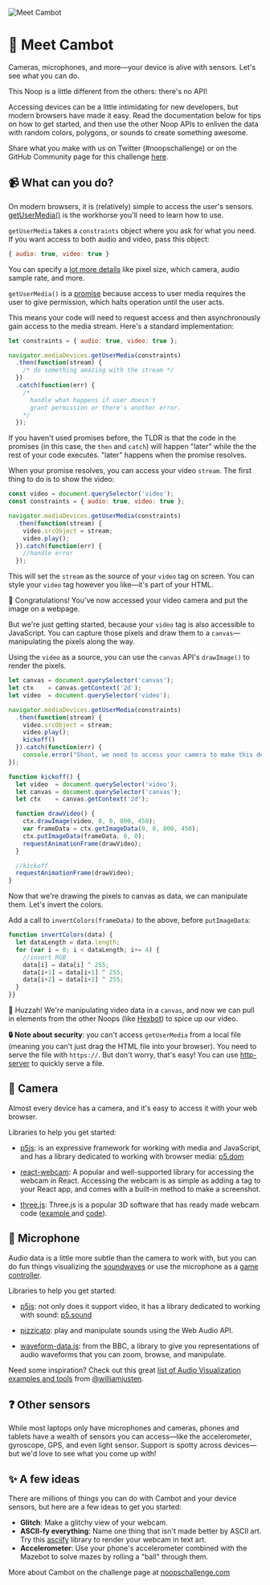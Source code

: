 ![Meet Cambot](https://user-images.githubusercontent.com/212941/59636422-5ac2ea00-9108-11e9-85e0-2bb7482b99f5.png)

# 👋 Meet Cambot

Cameras, microphones, and more—your device is alive with sensors. Let's see what you can do.

This Noop is a little different from the others: there's no API!

Accessing devices can be a little intimidating for new developers, but modern browsers have made it easy. Read the documentation below for tips on how to get started, and then use the other Noop APIs to enliven the data with random colors, polygons, or sounds to create something awesome.

Share what you make with us on Twitter (#noopschallenge) or on the GitHub Community page for this challenge [here](https://github.community/t5/Events/Noops-Week-Two-Cambot-discussion/td-p/25745).

## 📹 What can you do?

On modern browsers, it is (relatively) simple to access the user's sensors. [getUserMedia()](https://developer.mozilla.org/en-US/docs/Web/API/MediaDevices/getUserMedia) is the workhorse you'll need to learn how to use.

`getUserMedia` takes a `constraints` object where you ask for what you need. If you want access to both audio and video, pass this object:

```javascript
{ audio: true, video: true }
```

You can specify a [lot more details](https://developer.mozilla.org/en-US/docs/Web/API/MediaStreamConstraints) like pixel size, which camera, audio sample rate, and more.

`getUserMedia()` is a [promise](https://developer.mozilla.org/en-US/docs/Web/JavaScript/Reference/Global_Objects/Promise) because access to user media requires the user to give permission, which halts operation until the user acts.

This means your code will need to request access and then asynchronously gain access to the media stream. Here's a standard implementation:

```javascript
let constraints = { audio: true, video: true };

navigator.mediaDevices.getUserMedia(constraints)
  .then(function(stream) {
    /* do something amazing with the stream */
  })
  .catch(function(err) {
    /*
      handle what happens if user doesn't
      grant permission or there's another error.
    */
  });
```

If you haven't used promises before, the TLDR is that the code in the promises (in this case, the `then` and `catch`) will happen "later" while the the rest of your code executes. "later" happens when the promise resolves.

When your promise resolves, you can access your video `stream`. The first thing to do is to show the video:

```javascript
const video = document.querySelector('video');
const constraints = { audio: true, video: true };

navigator.mediaDevices.getUserMedia(constraints)
  .then(function(stream) {
    video.srcObject = stream;
    video.play();
  }).catch(function(err) {
    //handle error
  });
```

This will set the `stream` as the source of your `video` tag on screen. You can style your `video` tag however you like—it's part of your HTML.

🎩 Congratulations! You've now accessed your video camera and put the image on a webpage.

But we're just getting started, because your `video` tag is also accessible to JavaScript. You can capture those pixels and draw them to a `canvas`—manipulating the pixels along the way.

Using the `video` as a source, you can use the `canvas` API's `drawImage()` to render the pixels.

```javascript
let canvas = document.querySelector('canvas');
let ctx    = canvas.getContext('2d');
let video  = document.querySelector('video');

navigator.mediaDevices.getUserMedia(constraints)
  .then(function(stream) {
    video.srcObject = stream;
    video.play();
    kickoff()
  }).catch(function(err) {
    console.error("Shoot, we need to access your camera to make this demo work.")
});

function kickoff() {
  let video  = document.querySelector('video');
  let canvas = document.querySelector('canvas');
  let ctx    = canvas.getContext('2d');

  function drawVideo() {
    ctx.drawImage(video, 0, 0, 800, 450);
    var frameData = ctx.getImageData(0, 0, 800, 450);
    ctx.putImageData(frameData, 0, 0);
    requestAnimationFrame(drawVideo);
  }

  //kickoff
  requestAnimationFrame(drawVideo);
}
```
Now that we're drawing the pixels to canvas as data, we can manipulate them. Let's invert the colors.

Add a call to `invertColors(frameData)` to the above, before `putImageData`:


```javascript
function invertColors(data) {
  let dataLength = data.length;
  for (var i = 0; i < dataLength; i+= 4) {
    //invert RGB
    data[i] = data[i] ^ 255;
    data[i+1] = data[i+1] ^ 255;
    data[i+2] = data[i+2] ^ 255;
  }
}}
```

🌈 Huzzah! We're manipulating video data in a `canvas`, and now we can pull in elements from the other Noops (like [Hexbot](https://noopschallenge.com/challenges/hexbot)) to spice up our video.


**🔒 Note about security**: you can't access `getUserMedia` from a local file (meaning you can't just drag the HTML file into your browser). You need to serve the file with `https://`. But don't worry, that's easy! You can use [http-server](https://github.com/indexzero/http-server) to quickly serve a file.

## 🎥 Camera

Almost every device has a camera, and it's easy to access it with your web browser.

Libraries to help you get started:

- [p5js](https://github.com/processing/p5.js): is an expressive framework for working with media and JavaScript, and has a library dedicated to working with browser media: [p5.dom](https://p5js.org/reference/#/libraries/p5.dom)

- [react-webcam](https://github.com/mozmorris/react-webcam): A popular and well-supported library for accessing the webcam in React. Accessing the webcam is as simple as adding a tag to your React app, and comes with a built-in method to make a screenshot.

- [three.js](https://github.com/mrdoob/three.js): Three.js is a popular 3D software that has ready made webcam code ([example ](https://threejs.org/examples/webgl_materials_video_webcam.html) and [code](https://github.com/mrdoob/three.js/blob/dev/examples/webgl_materials_video_webcam.html)).


## 🎤 Microphone

Audio data is a little more subtle than the camera to work with, but you can do fun things visualizing the [soundwaves](http://mattdesl.github.io/codevember/13.html) or use the microphone as a [game controller](https://www.youtube.com/watch?v=u7Mk75m8-Ic).

Libraries to help you get started:

- [p5js](https://github.com/processing/p5.js): not only does it support video, it has a library dedicated to working with sound: [p5.sound](https://p5js.org/reference/#/libraries/p5.sound)

- [pizzicato](https://github.com/alemangui/pizzicato): play and manipulate sounds using the Web Audio API.

- [waveform-data.js](https://github.com/bbc/waveform-data.js): from the BBC, a library to give you representations of audio waveforms that you can zoom, browse, and manipulate.

Need some inspiration? Check out this great [list of Audio Visualization examples and tools](https://github.com/willianjusten/awesome-audio-visualization) from [@williamjusten](https://github.com/willianjusten).


## ❓ Other sensors

While most laptops only have microphones and cameras, phones and tablets have a wealth of sensors you can access—like the accelerometer, gyroscope, GPS, and even light sensor. Support is spotty across devices—but we'd love to see what you come up with!

## ✨ A few ideas

There are millions of things you can do with Cambot and your device sensors, but here are a few ideas to get you started:

- **Glitch**: Make a glitchy view of your webcam.
- **ASCII-fy everything**: Name one thing that isn't made better by ASCII art. Try this [asciify](https://github.com/ajay-gandhi/asciify-image) library to render your webcam in text art.
- **Accelerometer**: Use your phone's accelerometer combined with the Mazebot to solve mazes by rolling a "ball" through them.

More about Cambot on the challenge page at [noopschallenge.com](https://noopschallenge.com/challenges/cambot)